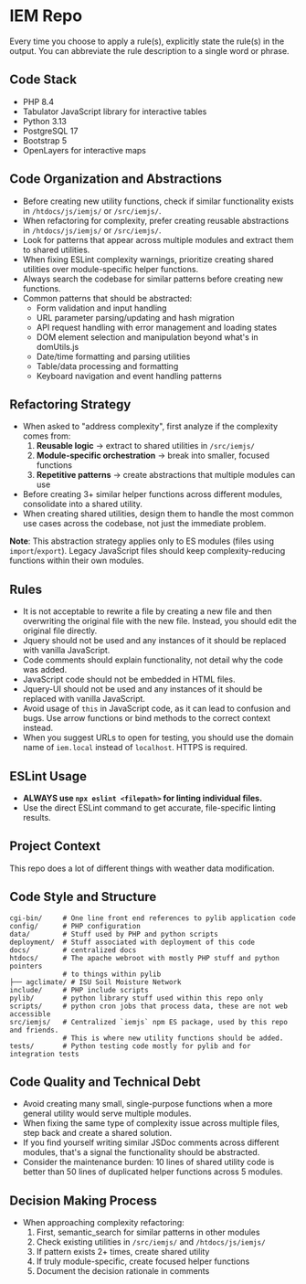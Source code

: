 # IEM Repo

Every time you choose to apply a rule(s), explicitly state the rule(s) in the
output. You can abbreviate the rule description to a single word or phrase.

## Code Stack

- PHP 8.4
- Tabulator JavaScript library for interactive tables
- Python 3.13
- PostgreSQL 17
- Bootstrap 5
- OpenLayers for interactive maps

## Code Organization and Abstractions

- Before creating new utility functions, check if similar functionality exists
  in `/htdocs/js/iemjs/` or `/src/iemjs/`.
- When refactoring for complexity, prefer creating reusable abstractions
  in `/htdocs/js/iemjs/` or `/src/iemjs/`.
- Look for patterns that appear across multiple modules and extract them to
  shared utilities.
- When fixing ESLint complexity warnings, prioritize creating shared utilities 
  over module-specific helper functions.
- Always search the codebase for similar patterns before creating new functions.
- Common patterns that should be abstracted:
  - Form validation and input handling
  - URL parameter parsing/updating and hash migration
  - API request handling with error management and loading states
  - DOM element selection and manipulation beyond what's in domUtils.js
  - Date/time formatting and parsing utilities
  - Table/data processing and formatting
  - Keyboard navigation and event handling patterns

## Refactoring Strategy

- When asked to "address complexity", first analyze if the complexity comes from:
  1. **Reusable logic** → extract to shared utilities in `/src/iemjs/`
  2. **Module-specific orchestration** → break into smaller, focused functions
  3. **Repetitive patterns** → create abstractions that multiple modules can use
- Before creating 3+ similar helper functions across different modules, 
  consolidate into a shared utility.
- When creating shared utilities, design them to handle the most common use cases
  across the codebase, not just the immediate problem.

**Note**: This abstraction strategy applies only to ES modules (files using `import`/`export`). 
Legacy JavaScript files should keep complexity-reducing functions within their own modules.

## Rules

- It is not acceptable to rewrite a file by creating a new file and then overwriting
  the original file with the new file.  Instead, you should edit the original file
  directly.
- Jquery should not be used and any instances of it should be replaced
  with vanilla JavaScript.
- Code comments should explain functionality, not detail why the code was
  added.
- JavaScript code should not be embedded in HTML files.
- Jquery-UI should not be used and any instances of it should be replaced
  with vanilla JavaScript.
- Avoid usage of `this` in JavaScript code, as it can lead to confusion
  and bugs. Use arrow functions or bind methods to the correct context instead.
- When you suggest URLs to open for testing, you should use the domain name
  of `iem.local` instead of `localhost`.  HTTPS is required.

## ESLint Usage

- **ALWAYS use `npx eslint <filepath>` for linting individual files.**
- Use the direct ESLint command to get accurate, file-specific linting results.

## Project Context

This repo does a lot of different things with weather data modification.

## Code Style and Structure

```text
cgi-bin/     # One line front end references to pylib application code
config/      # PHP configuration
data/        # Stuff used by PHP and python scripts
deployment/  # Stuff associated with deployment of this code
docs/        # centralized docs
htdocs/      # The apache webroot with mostly PHP stuff and python pointers
             # to things within pylib
├── agclimate/ # ISU Soil Moisture Network
include/     # PHP include scripts
pylib/       # python library stuff used within this repo only
scripts/     # python cron jobs that process data, these are not web accessible
src/iemjs/   # Centralized `iemjs` npm ES package, used by this repo and friends.
             # This is where new utility functions should be added.
tests/       # Python testing code mostly for pylib and for integration tests
```

## Code Quality and Technical Debt

- Avoid creating many small, single-purpose functions when a more general 
  utility would serve multiple modules.
- When fixing the same type of complexity issue across multiple files, 
  step back and create a shared solution.
- If you find yourself writing similar JSDoc comments across different modules,
  that's a signal the functionality should be abstracted.
- Consider the maintenance burden: 10 lines of shared utility code is better
  than 50 lines of duplicated helper functions across 5 modules.

## Decision Making Process

- When approaching complexity refactoring:
  1. First, semantic_search for similar patterns in other modules
  2. Check existing utilities in `/src/iemjs/` and `/htdocs/js/iemjs/`
  3. If pattern exists 2+ times, create shared utility
  4. If truly module-specific, create focused helper functions
  5. Document the decision rationale in comments
